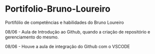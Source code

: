 # Portifolio-Bruno-Loureiro
Portifólio de competências e habilidades do Bruno Loureiro

08/06 - Aula de Introdução ao Github, quando a criação de repositório e gerenciamento do mesmo.

08/06 - Houve a aula de integração do Github com o VSCODE
